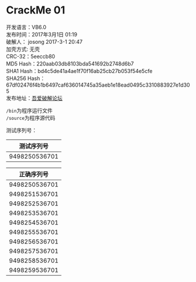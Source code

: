 # CrackMe 01

开发语言：VB6.0  
发布时间：2017年3月1日 01:19  
破解人： josong 2017-3-1 20:47  
加壳方式: 无壳  
CRC-32：5eeccb80  
MD5 Hash：220aab03db8103bda541692b2748d6b7  
SHA1 Hash：bd4c5de41a4ae1f70f16ab25cb27b053f54e5cfe  
SHA256 Hash：67df02476f4b1b6497caf636014745a35aeb1e18ead0495c3310883927e1d305  
发布地址：[吾爱破解论坛](https://www.52pojie.cn/thread-583820-1-1.html)  
 
`/bin`为程序运行文件  
`/source`为程序源代码  

测试序列号：

|测试序列号|
|---|
|9498250536701|

  
|正确序列号|
|---|
|9498250536701|
|9498251536701|
|9498252536701|
|9498253536701|
|9498254536701|
|9498255536701|
|9498256536701|
|9498257536701|
|9498258536701|
|9498259536701|

